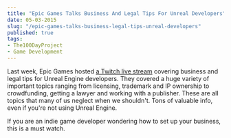 ```yaml
---
title: "Epic Games Talks Business And Legal Tips For Unreal Developers"
date: 05-03-2015
slug: "/epic-games-talks-business-legal-tips-unreal-developers"
published: true
tags:
- The100DayProject
- Game Development
---
```


Last week, Epic Games hosted [a Twitch live stream](https://youtu.be/-C3x2Otc8sw) covering business and legal tips for Unreal Engine developers. They covered a huge variety of important topics ranging from licensing, trademark and IP ownership to crowdfunding, getting a lawyer and working with a publisher. These are all topics that many of us neglect when we shouldn't.  Tons of valuable info, even if you're not using Unreal Engine.

If you are an indie game developer wondering how to set up your business, this is a must watch.
